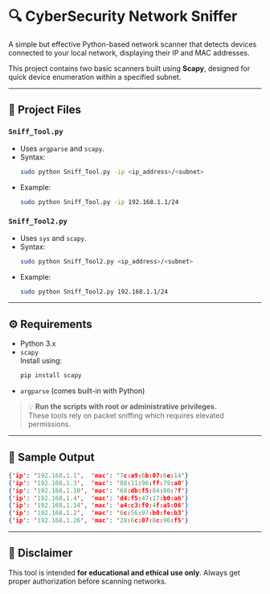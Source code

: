 # 🔍 CyberSecurity Network Sniffer

A simple but effective Python-based network scanner that detects devices connected to your local network, displaying their IP and MAC addresses.

This project contains two basic scanners built using **Scapy**, designed for quick device enumeration within a specified subnet.

---

## 📁 Project Files

### `Sniff_Tool.py`
- Uses `argparse` and `scapy`.
- Syntax:  
  ```bash
  sudo python Sniff_Tool.py -ip <ip_address>/<subnet>

- Example:  
  ```bash
  sudo python Sniff_Tool.py -ip 192.168.1.1/24
  ```

### `Sniff_Tool2.py`
- Uses `sys` and `scapy`.
- Syntax:  
  ```bash
  sudo python Sniff_Tool2.py <ip_address>/<subnet>
  ```
- Example:  
  ```bash
  sudo python Sniff_Tool2.py 192.168.1.1/24
  ```

---

## ⚙️ Requirements

- Python 3.x
- `scapy`  
  Install using:
  ```bash
  pip install scapy
  ```
- `argparse` (comes built-in with Python)

> 💡 **Run the scripts with root or administrative privileges.**  
> These tools rely on packet sniffing which requires elevated permissions.

---

## 🧪 Sample Output

```json
{'ip': '192.168.1.1',  'mac': '7c:a9:6b:07:6e:14'}
{'ip': '192.168.1.3',  'mac': '88:11:96:ff:79:a0'}
{'ip': '192.168.1.10', 'mac': '68:db:f5:84:80:7f'}
{'ip': '192.168.1.4',  'mac': 'd4:f5:47:17:b0:a6'}
{'ip': '192.168.1.14', 'mac': 'a4:c3:f0:4f:a5:06'}
{'ip': '192.168.1.2',  'mac': '6c:56:97:b0:fe:b3'}
{'ip': '192.168.1.26', 'mac': '28:6c:07:8c:96:f5'}
```

---

## 🔐 Disclaimer

This tool is intended **for educational and ethical use only**. Always get proper authorization before scanning networks.


